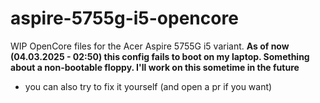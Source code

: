 # aspire-5755g-i5-opencore
WIP OpenCore files for the Acer Aspire 5755G i5 variant.
**As of now (04.03.2025 - 02:50) this config fails to boot on my laptop. Something about a non-bootable floppy. I'll work on this sometime in the future**

- you can also try to fix it yourself (and open a pr if you want)
